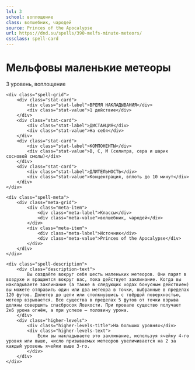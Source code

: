 ```yaml
---
lvl: 3
school: воплощение
class: волшебник, чародей
source: Princes of the Apocalypse
url: https://dnd.su/spells/390-melfs-minute-meteors/
cssclass: spell-card
---
```


<div class="spell-container">
    <div class="spell-header">
        <h1 class="spell-name">Мельфовы маленькие метеоры</h1>
        <div class="spell-level">3 уровень, воплощение</div>
    </div>
    
    <div class="spell-grid">
        <div class="stat-card">
            <div class="stat-label">ВРЕМЯ НАКЛАДЫВАНИЯ</div>
            <div class="stat-value">1 действие</div>
        </div>
        <div class="stat-card">
            <div class="stat-label">ДИСТАНЦИЯ</div>
            <div class="stat-value">На себя</div>
        </div>
        <div class="stat-card">
            <div class="stat-label">КОМПОНЕНТЫ</div>
            <div class="stat-value">В, С, М (селитра, сера и шарик сосновой смолы)</div>
        </div>
        <div class="stat-card">
            <div class="stat-label">ДЛИТЕЛЬНОСТЬ</div>
            <div class="stat-value">Концентрация, вплоть до 10 минут</div>
        </div>
    </div>
    
    <div class="spell-meta">
        <div class="meta-grid">
            <div class="meta-item">
                <div class="meta-label">Классы</div>
                <div class="meta-value">волшебник, чародей</div>
            </div>
            <div class="meta-item">
                <div class="meta-label">Источник</div>
                <div class="meta-value">Princes of the Apocalypse</div>
            </div>
        </div>
    </div>
    
    <div class="spell-description">
        <div class="description-text">
            Вы создаёте вокруг себя шесть маленьких метеоров. Они парят в воздухе и вращаются вокруг вас, пока действует заклинание. Когда вы накладываете заклинание (а также в следующих ходах бонусным действием) вы можете отправить один или два метеора в точки, выбранные в пределах 120 футов. Долетев до цели или столкнувшись с твёрдой поверхностью, метеор взрывается. Все существа в пределах 5 футов от точки взрыва должны совершить спасбросок Ловкости. При провале существо получает 2к6 урона огнём, а при успехе — половину урона.
        </div>
        <div class="higher-levels">
            <div class="higher-levels-title">На больших уровнях</div>
            <div class="higher-levels-text">
                Если вы накладываете это заклинание, используя ячейку 4-го уровня или выше, число призываемых метеоров увеличивается на 2 за каждый уровень ячейки выше 3-го.
            </div>
        </div>
    </div>
</div>